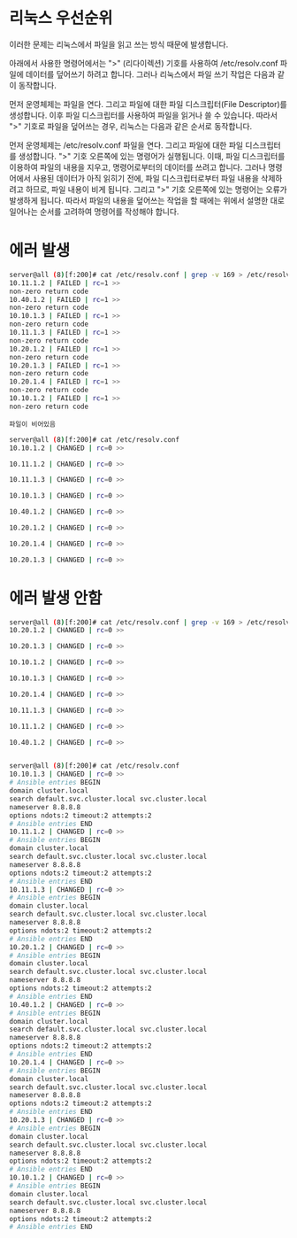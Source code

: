 # 리눅스 우선순위
이러한 문제는 리눅스에서 파일을 읽고 쓰는 방식 때문에 발생합니다.

아래에서 사용한 명령어에서는 ">" (리다이렉션) 기호를 사용하여 /etc/resolv.conf 파일에 데이터를 덮어쓰기 하려고 합니다. 그러나 리눅스에서 파일 쓰기 작업은 다음과 같이 동작합니다.

먼저 운영체제는 파일을 연다.
그리고 파일에 대한 파일 디스크립터(File Descriptor)를 생성합니다.
이후 파일 디스크립터를 사용하여 파일을 읽거나 쓸 수 있습니다.
따라서 ">" 기호로 파일을 덮어쓰는 경우, 리눅스는 다음과 같은 순서로 동작합니다.

먼저 운영체제는 /etc/resolv.conf 파일을 연다.
그리고 파일에 대한 파일 디스크립터를 생성합니다.
">" 기호 오른쪽에 있는 명령어가 실행됩니다.
이때, 파일 디스크립터를 이용하여 파일의 내용을 지우고, 명령어로부터의 데이터를 쓰려고 합니다.
그러나 명령어에서 사용된 데이터가 아직 읽히기 전에, 파일 디스크립터로부터 파일 내용을 삭제하려고 하므로, 파일 내용이 비게 됩니다.
그리고 ">" 기호 오른쪽에 있는 명령어는 오류가 발생하게 됩니다.
따라서 파일의 내용을 덮어쓰는 작업을 할 때에는 위에서 설명한 대로 일어나는 순서를 고려하여 명령어를 작성해야 합니다.


# 에러 발생
``` bash
server@all (8)[f:200]# cat /etc/resolv.conf | grep -v 169 > /etc/resolv.conf
10.11.1.2 | FAILED | rc=1 >>
non-zero return code
10.40.1.2 | FAILED | rc=1 >>
non-zero return code
10.10.1.3 | FAILED | rc=1 >>
non-zero return code
10.11.1.3 | FAILED | rc=1 >>
non-zero return code
10.20.1.2 | FAILED | rc=1 >>
non-zero return code
10.20.1.3 | FAILED | rc=1 >>
non-zero return code
10.20.1.4 | FAILED | rc=1 >>
non-zero return code
10.10.1.2 | FAILED | rc=1 >>
non-zero return code
```
`파일이 비어있음`
``` bash
server@all (8)[f:200]# cat /etc/resolv.conf
10.10.1.2 | CHANGED | rc=0 >>

10.11.1.2 | CHANGED | rc=0 >>

10.11.1.3 | CHANGED | rc=0 >>

10.10.1.3 | CHANGED | rc=0 >>

10.40.1.2 | CHANGED | rc=0 >>

10.20.1.2 | CHANGED | rc=0 >>

10.20.1.4 | CHANGED | rc=0 >>

10.20.1.3 | CHANGED | rc=0 >>
```
# 에러 발생 안함
``` bash
server@all (8)[f:200]# cat /etc/resolv.conf | grep -v 169 > /etc/resolv.conf.tmp && mv /etc/resolv.conf.tmp /etc/resolv.conf
10.20.1.2 | CHANGED | rc=0 >>

10.20.1.3 | CHANGED | rc=0 >>

10.10.1.2 | CHANGED | rc=0 >>

10.10.1.3 | CHANGED | rc=0 >>

10.20.1.4 | CHANGED | rc=0 >>

10.11.1.3 | CHANGED | rc=0 >>

10.11.1.2 | CHANGED | rc=0 >>

10.40.1.2 | CHANGED | rc=0 >>
```

``` bash

server@all (8)[f:200]# cat /etc/resolv.conf
10.10.1.3 | CHANGED | rc=0 >>
# Ansible entries BEGIN
domain cluster.local
search default.svc.cluster.local svc.cluster.local
nameserver 8.8.8.8
options ndots:2 timeout:2 attempts:2
# Ansible entries END
10.11.1.2 | CHANGED | rc=0 >>
# Ansible entries BEGIN
domain cluster.local
search default.svc.cluster.local svc.cluster.local
nameserver 8.8.8.8
options ndots:2 timeout:2 attempts:2
# Ansible entries END
10.11.1.3 | CHANGED | rc=0 >>
# Ansible entries BEGIN
domain cluster.local
search default.svc.cluster.local svc.cluster.local
nameserver 8.8.8.8
options ndots:2 timeout:2 attempts:2
# Ansible entries END
10.20.1.2 | CHANGED | rc=0 >>
# Ansible entries BEGIN
domain cluster.local
search default.svc.cluster.local svc.cluster.local
nameserver 8.8.8.8
options ndots:2 timeout:2 attempts:2
# Ansible entries END
10.40.1.2 | CHANGED | rc=0 >>
# Ansible entries BEGIN
domain cluster.local
search default.svc.cluster.local svc.cluster.local
nameserver 8.8.8.8
options ndots:2 timeout:2 attempts:2
# Ansible entries END
10.20.1.4 | CHANGED | rc=0 >>
# Ansible entries BEGIN
domain cluster.local
search default.svc.cluster.local svc.cluster.local
nameserver 8.8.8.8
options ndots:2 timeout:2 attempts:2
# Ansible entries END
10.20.1.3 | CHANGED | rc=0 >>
# Ansible entries BEGIN
domain cluster.local
search default.svc.cluster.local svc.cluster.local
nameserver 8.8.8.8
options ndots:2 timeout:2 attempts:2
# Ansible entries END
10.10.1.2 | CHANGED | rc=0 >>
# Ansible entries BEGIN
domain cluster.local
search default.svc.cluster.local svc.cluster.local
nameserver 8.8.8.8
options ndots:2 timeout:2 attempts:2
# Ansible entries END
```
